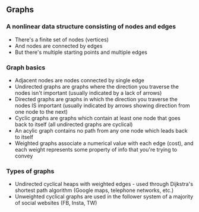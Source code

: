 ## Graphs
### A nonlinear data structure consisting of nodes and edges
- There's a finite set of nodes (vertices)
- And nodes are connected by edges
- But there's multiple starting points and multiple edges

### Graph basics
- Adjacent nodes are nodes connected by single edge
- Undirected graphs are graphs where the direction you traverse the nodes isn't important (usually indicated by a lack of arrows)
- Directed graphs are graphs in which the direction you traverse the nodes IS important (usually indicated by arrows showing direction from one node to the next)
- Cyclic graphs are graphs which contain at least one node that goes back to itself (all undirected graphs are cyclical)
- An acylic graph contains no path from any one node which leads back to itself
- Weighted graphs associate a numerical value with each edge (cost), and each weight represents some property of info that you're trying to convey

### Types of graphs
- Undirected cyclical heaps with weighted edges - used through Dijkstra's shortest path algorithm (Google maps, telephone networks, etc.)
- Unweighted cyclical graphs are used in the follower system of a majority of social websites (FB, Insta, TW)